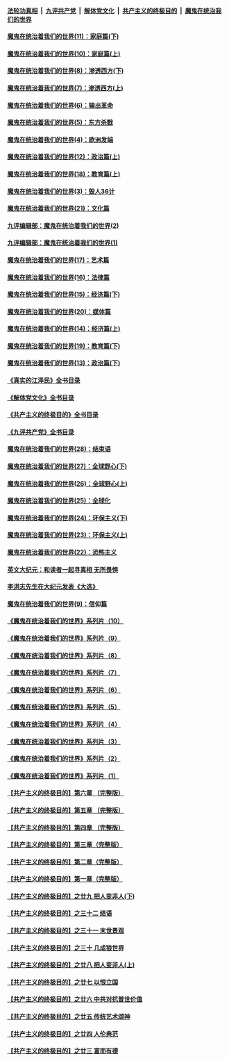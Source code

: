 ####  [法轮功真相](../../../../basic/blob/master/README.md?t=11191702) &nbsp;|&nbsp; [九评共产党](../../../../9ping.md/blob/master/README.md?t=11191702) &nbsp;|&nbsp; [解体党文化](../../../../jtdwh.md/blob/master/README.md?t=11191702)  &nbsp;|&nbsp; [共产主义的终极目的](../../../../gczydzjmd.md/blob/master/README.md?t=11191702) &nbsp;|&nbsp; [魔鬼在统治我们的世界](../../../../mgztzwmdsj.md/blob/master/README.md?t=11191702) 

#### [魔鬼在统治着我们的世界(11)：家庭篇(下)](../pages/nsc422/n10440961.md?t=11191702) 

#### [魔鬼在统治着我们的世界(10)：家庭篇(上)](../pages/nsc422/n10435448.md?t=11191702) 

#### [魔鬼在统治着我们的世界(8)：渗透西方(下)](../pages/nsc422/n10429603.md?t=11191702) 

#### [魔鬼在统治着我们的世界(7)：渗透西方(上)](../pages/nsc422/n10426013.md?t=11191702) 

#### [魔鬼在统治着我们的世界(6)：输出革命](../pages/nsc422/n10421536.md?t=11191702) 

#### [魔鬼在统治着我们的世界(5)：东方杀戮](../pages/nsc422/n10417707.md?t=11191702) 

#### [魔鬼在统治着我们的世界(4)：欧洲发端](../pages/nsc422/n10414890.md?t=11191702) 

#### [魔鬼在统治着我们的世界(12)：政治篇(上)](../pages/nsc422/n10444576.md?t=11191702) 

#### [魔鬼在统治着我们的世界(18)：教育篇(上)](../pages/nsc422/n10526970.md?t=11191702) 

#### [魔鬼在统治着我们的世界(3)：毁人36计](../pages/nsc422/n10411583.md?t=11191702) 

#### [魔鬼在统治着我们的世界(21)：文化篇](../pages/nsc422/n10597706.md?t=11191702) 

#### [九评编辑部：魔鬼在统治着我们的世界(2)](../pages/nsc422/n10410036.md?t=11191702) 

#### [九评编辑部：魔鬼在统治着我们的世界(1)](../pages/nsc422/n10406825.md?t=11191702) 

#### [魔鬼在统治着我们的世界(17)：艺术篇](../pages/nsc422/n10499093.md?t=11191702) 

#### [魔鬼在统治着我们的世界(16)：法律篇](../pages/nsc422/n10485969.md?t=11191702) 

#### [魔鬼在统治着我们的世界(15)：经济篇(下)](../pages/nsc422/n10469975.md?t=11191702) 

#### [魔鬼在统治着我们的世界(20)：媒体篇](../pages/nsc422/n10586579.md?t=11191702) 

#### [魔鬼在统治着我们的世界(14)：经济篇(上)](../pages/nsc422/n10457370.md?t=11191702) 

#### [魔鬼在统治着我们的世界(19)：教育篇(下)](../pages/nsc422/n10564808.md?t=11191702) 

#### [魔鬼在统治着我们的世界(13)：政治篇(下)](../pages/nsc422/n10448270.md?t=11191702) 

#### [《真实的江泽民》全书目录](../pages/nsc422/n13721399.md?t=11191702) 

#### [《解体党文化》全书目录](../pages/nsc422/n13721157.md?t=11191702) 

#### [《共产主义的终极目的》全书目录](../pages/nsc422/n13721048.md?t=11191702) 

#### [《九评共产党》全书目录](../pages/nsc422/n13708085.md?t=11191702) 

#### [魔鬼在统治着我们的世界(28)：结束语](../pages/nsc422/n10936246.md?t=11191702) 

#### [魔鬼在统治着我们的世界(27)：全球野心(下)](../pages/nsc422/n10928319.md?t=11191702) 

#### [魔鬼在统治着我们的世界(26)：全球野心(上)](../pages/nsc422/n10900318.md?t=11191702) 

#### [魔鬼在统治着我们的世界(25)：全球化](../pages/nsc422/n10788205.md?t=11191702) 

#### [魔鬼在统治着我们的世界(24)：环保主义(下)](../pages/nsc422/n10695307.md?t=11191702) 

#### [魔鬼在统治着我们的世界(23)：环保主义(上)](../pages/nsc422/n10688613.md?t=11191702) 

#### [魔鬼在统治着我们的世界(22)：恐怖主义](../pages/nsc422/n10614727.md?t=11191702) 

#### [英文大纪元：和读者一起寻真相 无所畏惧](../pages/nsc422/n12542027.md?t=11191702) 

#### [李洪志先生在大纪元发表《大选》](../pages/nsc422/n12534746.md?t=11191702) 

#### [魔鬼在统治着我们的世界(9)：信仰篇](../pages/nsc422/n10432159.md?t=11191702) 

#### [《魔鬼在统治着我们的世界》系列片（10）](../pages/nsc422/n12292670.md?t=11191702) 

#### [《魔鬼在统治着我们的世界》系列片（9）](../pages/nsc422/n12290859.md?t=11191702) 

#### [《魔鬼在统治着我们的世界》系列片（8）](../pages/nsc422/n12287445.md?t=11191702) 

#### [《魔鬼在统治着我们的世界》系列片（7）](../pages/nsc422/n12283425.md?t=11191702) 

#### [《魔鬼在统治着我们的世界》系列片（6）](../pages/nsc422/n12282314.md?t=11191702) 

#### [《魔鬼在统治着我们的世界》系列片（5）](../pages/nsc422/n12281419.md?t=11191702) 

#### [《魔鬼在统治着我们的世界》系列片（4）](../pages/nsc422/n12274024.md?t=11191702) 

#### [《魔鬼在统治着我们的世界》系列片（3）](../pages/nsc422/n12271322.md?t=11191702) 

#### [《魔鬼在统治着我们的世界》系列片（2）](../pages/nsc422/n12269049.md?t=11191702) 

#### [《魔鬼在统治着我们的世界》系列片（1）](../pages/nsc422/n12267575.md?t=11191702) 

#### [【共产主义的终极目的】第六章 （完整版）](../pages/nsc422/n11428913.md?t=11191702) 

#### [【共产主义的终极目的】第五章 （完整版）](../pages/nsc422/n11428912.md?t=11191702) 

#### [【共产主义的终极目的】第四章 （完整版）](../pages/nsc422/n11428907.md?t=11191702) 

#### [【共产主义的终极目的】第三章（完整版）](../pages/nsc422/n11428848.md?t=11191702) 

#### [【共产主义的终极目的】第二章（完整版）](../pages/nsc422/n11428831.md?t=11191702) 

#### [【共产主义的终极目的】第一章（完整版）](../pages/nsc422/n11417651.md?t=11191702) 

#### [【共产主义的终极目的】之廿九 把人变非人(下)](../pages/nsc422/n11344140.md?t=11191702) 

#### [【共产主义的终极目的】之三十二 结语](../pages/nsc422/n11360535.md?t=11191702) 

#### [【共产主义的终极目的】之三十一 末世景观](../pages/nsc422/n11351129.md?t=11191702) 

#### [【共产主义的终极目的】之三十 几成狼世界](../pages/nsc422/n11348280.md?t=11191702) 

#### [【共产主义的终极目的】之廿八 把人变非人(上)](../pages/nsc422/n11340492.md?t=11191702) 

#### [【共产主义的终极目的】之廿七 以恨立国](../pages/nsc422/n11336944.md?t=11191702) 

#### [【共产主义的终极目的】之廿六 中共对抗普世价值](../pages/nsc422/n11324785.md?t=11191702) 

#### [【共产主义的终极目的】之廿五 传统艺术颂神](../pages/nsc422/n11296396.md?t=11191702) 

#### [【共产主义的终极目的】之廿四 人伦典范](../pages/nsc422/n11296397.md?t=11191702) 

#### [【共产主义的终极目的】之廿三 富而有德](../pages/nsc422/n11283598.md?t=11191702) 

